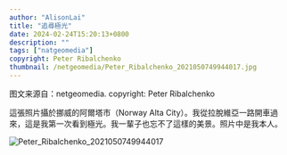 ```yaml
---
author: "AlisonLai"
title: "追尋極光"
date: 2024-02-24T15:20:13+0800
description: ""
tags: ["natgeomedia"]
copyright: Peter Ribalchenko
thumbnail: /netgeomedia/Peter_Ribalchenko_2021050749944017.jpg
---
```

图文来源自：netgeomedia.  copyright: Peter Ribalchenko

這張照片攝於挪威的阿爾塔市（Norway Alta City）。我從拉脫維亞一路開車過來，這是我第一次看到極光。我一輩子也忘不了這樣的美景。照片中是我本人。

![Peter_Ribalchenko_2021050749944017](/netgeomedia/Peter_Ribalchenko_2021050749944017.jpg)